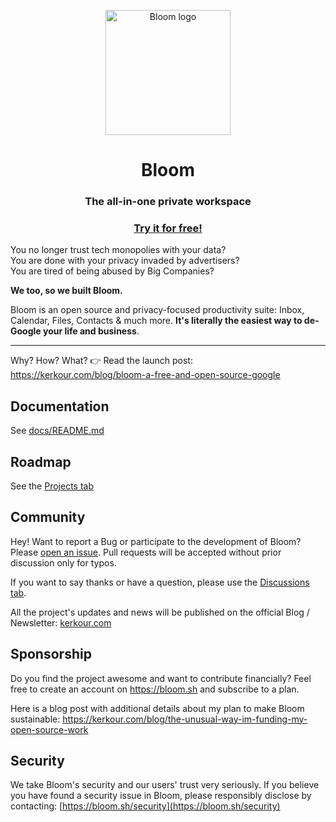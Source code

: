 <p align="center">
  <a href="https://bloom.sh" target="_blank" rel="noopener"><img alt="Bloom logo" src="./docs/logo.png" height="200" /></a>
  <h1 align="center">Bloom</h1>
  <h3 align="center">The all-in-one private workspace</h3>
  <h3 align="center">
    <a href="https://bloom.sh">Try it for free!</a>
  </h3>
</p>


You no longer trust tech monopolies with your data?<br/>
You are done with your privacy invaded by advertisers? <br/>
You are tired of being abused by Big Companies?

**We too, so we built Bloom.**

Bloom is an open source and privacy-focused productivity suite: Inbox, Calendar, Files, Contacts &
much more. **It's literally the easiest way to de-Google your life and business**.


--------------------------------

Why? How? What? 👉 Read the launch post: https://kerkour.com/blog/bloom-a-free-and-open-source-google



## Documentation

See [docs/README.md](docs/README.md)



## Roadmap

See the [Projects tab](https://github.com/skerkour/bloom/projects)



## Community

Hey! Want to report a Bug or participate to the development of Bloom? Please [open an issue](https://github.com/skerkour/bloom/issues). Pull requests will be accepted without prior discussion only for typos.

If you want to say thanks or have a question, please use the [Discussions tab](https://github.com/skerkour/bloom/discussions).

All the project's updates and news will be published on the official Blog / Newsletter: [kerkour.com](https://kerkour.com)


## Sponsorship

Do you find the project awesome and want to contribute financially? Feel free to create an account
on https://bloom.sh and subscribe to a plan.

Here is a blog post with additional details about my plan to make Bloom sustainable: https://kerkour.com/blog/the-unusual-way-im-funding-my-open-source-work


## Security

We take Bloom's security and our users' trust very seriously. If you believe you have found a security issue in Bloom, please responsibly disclose by contacting: [https://bloom.sh/security](https://bloom.sh/security)
